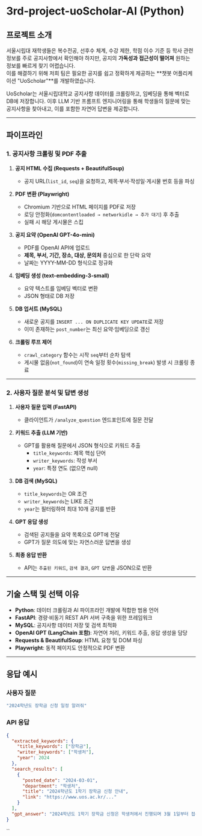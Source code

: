 # 3rd-project-uoScholar-AI (Python)

## 프로젝트 소개
서울시립대 재학생들은 복수전공, 선후수 체계, 수강 제한, 학점 이수 기준 등 학사 관련 정보를 주로 공지사항에서 확인해야 하지만, 공지의 **가독성과 접근성이 떨어져** 원하는 정보를 빠르게 찾기 어렵습니다.  
이를 해결하기 위해 저희 팀은 필요한 공지를 쉽고 정확하게 제공하는 **챗봇 어플리케이션 "UoScholar"**를 개발하였습니다.

UoScholar는 서울시립대학교 공지사항 데이터를 크롤링하고, 임베딩을 통해 벡터로 DB에 저장합니다. 이후 LLM 기반 프롬프트 엔지니어링을 통해 학생들의 질문에 맞는 공지사항을 찾아내고, 이를 포함한 자연어 답변을 제공합니다.

---

## 파이프라인

### 1. 공지사항 크롤링 및 PDF 추출
1. **공지 HTML 수집 (Requests + BeautifulSoup)**  
   - 공지 URL(`list_id`, `seq`)을 요청하고, 제목·부서·작성일·게시물 번호 등을 파싱  

2. **PDF 변환 (Playwright)**  
   - Chromium 기반으로 HTML 페이지를 PDF로 저장  
   - 로딩 안정화(`domcontentloaded → networkidle → 추가 대기`) 후 추출  
   - 실패 시 해당 게시물은 스킵  

3. **공지 요약 (OpenAI GPT-4o-mini)**  
   - PDF를 OpenAI API에 업로드  
   - **제목, 부서, 기간, 장소, 대상, 문의처** 중심으로 한 단락 요약  
   - 날짜는 YYYY-MM-DD 형식으로 정규화  

4. **임베딩 생성 (text-embedding-3-small)**  
   - 요약 텍스트를 임베딩 벡터로 변환  
   - JSON 형태로 DB 저장  

5. **DB 업서트 (MySQL)**  
   - 새로운 공지를 `INSERT ... ON DUPLICATE KEY UPDATE`로 저장  
   - 이미 존재하는 `post_number`는 최신 요약·임베딩으로 갱신  

6. **크롤링 루프 제어**  
   - `crawl_category` 함수는 시작 `seq`부터 순차 탐색  
   - 게시물 없음(`not_found`)이 연속 일정 횟수(`missing_break`) 발생 시 크롤링 종료  

---

### 2. 사용자 질문 분석 및 답변 생성
1. **사용자 질문 입력 (FastAPI)**  
   - 클라이언트가 `/analyze_question` 엔드포인트에 질문 전달  

2. **키워드 추출 (LLM 기반)**  
   - GPT를 활용해 질문에서 JSON 형식으로 키워드 추출  
     - `title_keywords`: 제목 핵심 단어  
     - `writer_keywords`: 작성 부서  
     - `year`: 특정 연도 (없으면 null)  

3. **DB 검색 (MySQL)**  
   - `title_keywords`는 OR 조건  
   - `writer_keywords`는 LIKE 조건  
   - `year`는 필터링하여 최대 10개 공지를 반환  

4. **GPT 응답 생성**  
   - 검색된 공지들을 요약 목록으로 GPT에 전달  
   - GPT가 질문 의도에 맞는 자연스러운 답변을 생성  

5. **최종 응답 반환**  
   - API는 `추출된 키워드`, `검색 결과`, `GPT 답변`을 JSON으로 반환  

---

## 기술 스택 및 선택 이유
- **Python**: 데이터 크롤링과 AI 파이프라인 개발에 적합한 범용 언어  
- **FastAPI**: 경량·비동기 REST API 서버 구축을 위한 프레임워크  
- **MySQL**: 공지사항 데이터 저장 및 검색 최적화  
- **OpenAI GPT (LangChain 포함)**: 자연어 처리, 키워드 추출, 응답 생성을 담당  
- **Requests & BeautifulSoup**: HTML 요청 및 DOM 파싱  
- **Playwright**: 동적 페이지도 안정적으로 PDF 변환  

---


## 응답 예시

### 사용자 질문
```bash
"2024학년도 장학금 신청 일정 알려줘"
````

### API 응답

```json
{
  "extracted_keywords": {
    "title_keywords": ["장학금"],
    "writer_keywords": ["학생처"],
    "year": 2024
  },
  "search_results": [
    {
      "posted_date": "2024-03-01",
      "department": "학생처",
      "title": "2024학년도 1학기 장학금 신청 안내",
      "link": "https://www.uos.ac.kr/..."
    }
  ],
  "gpt_answer": "2024학년도 1학기 장학금 신청은 학생처에서 진행되며 3월 1일부터 접수 시작됩니다."
}
```

``

